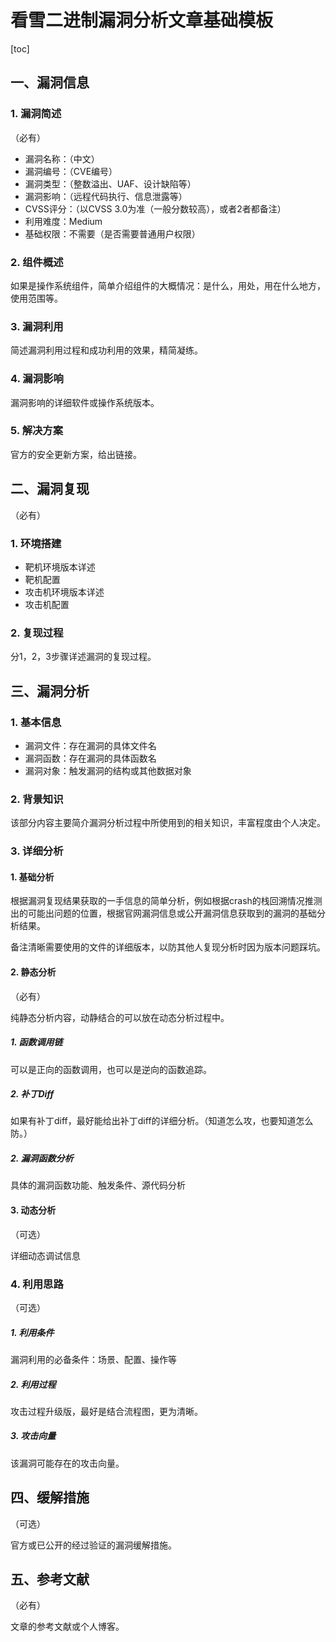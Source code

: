 # 看雪二进制漏洞分析文章基础模板

[toc]

## 一、漏洞信息

### 1. 漏洞简述

（必有）

- 漏洞名称：（中文）
- 漏洞编号：（CVE编号）
- 漏洞类型：（整数溢出、UAF、设计缺陷等）
- 漏洞影响：（远程代码执行、信息泄露等）
- CVSS评分：（以CVSS 3.0为准（一般分数较高），或者2者都备注）
- 利用难度：Medium
- 基础权限：不需要（是否需要普通用户权限）

### 2. 组件概述

如果是操作系统组件，简单介绍组件的大概情况：是什么，用处，用在什么地方，使用范围等。

### 3. 漏洞利用

简述漏洞利用过程和成功利用的效果，精简凝练。

### 4. 漏洞影响

漏洞影响的详细软件或操作系统版本。

### 5. 解决方案

官方的安全更新方案，给出链接。

## 二、漏洞复现

（必有）

### 1. 环境搭建

- 靶机环境版本详述
- 靶机配置
- 攻击机环境版本详述
- 攻击机配置

### 2. 复现过程

分1，2，3步骤详述漏洞的复现过程。

## 三、漏洞分析

### 1. 基本信息

- 漏洞文件：存在漏洞的具体文件名
- 漏洞函数：存在漏洞的具体函数名
- 漏洞对象：触发漏洞的结构或其他数据对象

### 2. 背景知识

该部分内容主要简介漏洞分析过程中所使用到的相关知识，丰富程度由个人决定。

### 3. 详细分析

#### 1. 基础分析

根据漏洞复现结果获取的一手信息的简单分析，例如根据crash的栈回溯情况推测出的可能出问题的位置，根据官网漏洞信息或公开漏洞信息获取到的漏洞的基础分析结果。

备注清晰需要使用的文件的详细版本，以防其他人复现分析时因为版本问题踩坑。

#### 2. 静态分析

（必有）

纯静态分析内容，动静结合的可以放在动态分析过程中。

##### 1. 函数调用链

可以是正向的函数调用，也可以是逆向的函数追踪。

##### 2. 补丁Diff

如果有补丁diff，最好能给出补丁diff的详细分析。（知道怎么攻，也要知道怎么防。）

##### 2. 漏洞函数分析

具体的漏洞函数功能、触发条件、源代码分析

#### 3. 动态分析

（可选）

详细动态调试信息

### 4. 利用思路 

（可选）

##### 1. 利用条件

漏洞利用的必备条件：场景、配置、操作等

##### 2. 利用过程

攻击过程升级版，最好是结合流程图，更为清晰。

##### 3. 攻击向量

该漏洞可能存在的攻击向量。

## 四、缓解措施

（可选）

官方或已公开的经过验证的漏洞缓解措施。

## 五、参考文献

（必有）

文章的参考文献或个人博客。
